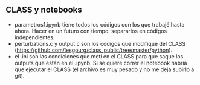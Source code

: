 ## CLASS y notebooks

- parametros1.ipynb tiene todos los códigos con los que trabajé hasta ahora. Hacer en un futuro con tiempo: separarlos en códigos independientes.
- perturbations.c y output.c son los códigos que modifiqué del CLASS (https://github.com/lesgourg/class_public/tree/master/python).
- el .ini son las condiciones que metí en el CLASS para que saque los outputs que están en el .ipynb. Si se quiere correr el notebook habría que ejecutar el CLASS (el archivo es muy pesado y no me deja subirlo a git).
